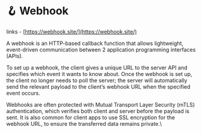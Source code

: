 # 🪝 Webhook

links - [https://webhook.site/](https://webhook.site/)

A webhook is an HTTP-based callback function that allows lightweight, event-driven communication between 2 application programming interfaces (APIs).

To set up a webhook, the client gives a unique URL to the server API and specifies which event it wants to know about. Once the webhook is set up, the client no longer needs to poll the server; the server will automatically send the relevant payload to the client’s webhook URL when the specified event occurs.&#x20;

Webhooks are often protected with Mutual Transport Layer Security (mTLS) authentication, which verifies both client and server before the payload is sent. It is also common for client apps to use SSL encryption for the webhook URL, to ensure the transferred data remains private.\
